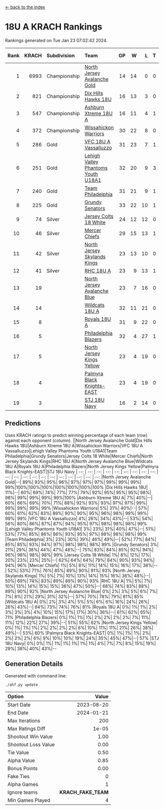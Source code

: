 [<- back to the index](readme.md)
# 18U A KRACH Rankings
Rankings generated on Tue Jan 23 07:02:42 2024.

Rank|KRACH|Subdivision|Team|GP|W|L|T|OTW|OTL|SoS|Exp Wins|Win Diff
---:|---:|:---|:---|---:|---:|---:|---:|---:|---:|---:|---:|---:
1|6993|Championship|[North Jersey Avalanche Gold](https://gamesheetstats.com/seasons/3659/teams/140737/schedule)|14|14|0|0|0|0|88|14.8|-0.0
2|821|Championship|[Dix Hills Hawks 18U](https://gamesheetstats.com/seasons/3659/teams/140731/schedule)|16|13|3|0|1|0|560|13.9|0.0
3|547|Championship|[Ashburn Xtreme 18U A](https://gamesheetstats.com/seasons/3659/teams/140730/schedule)|16|11|4|1|1|0|246|12.4|0.0
4|372|Championship|[Wissahickon Warriors](https://gamesheetstats.com/seasons/3659/teams/140748/schedule)|30|22|8|0|0|1|202|22.9|0.0
5|286|Gold|[VFC 18U A Vassalluzzo](https://gamesheetstats.com/seasons/3659/teams/140746/schedule)|31|23|7|1|2|2|136|24.4|0.0
6|251|Gold|[Lehigh Valley Phantoms Youth U18A1](https://gamesheetstats.com/seasons/3659/teams/140734/schedule)|32|20|9|3|1|0|189|22.4|0.0
7|240|Gold|[Team Philadelphia](https://gamesheetstats.com/seasons/3659/teams/140745/schedule)|31|21|9|1|0|0|188|22.4|0.0
8|225|Gold|[Grundy Senators](https://gamesheetstats.com/seasons/3659/teams/140732/schedule)|33|22|10|1|1|0|179|23.4|0.0
9|74|Silver|[Jersey Colts 18 White](https://gamesheetstats.com/seasons/3659/teams/140733/schedule)|24|12|12|0|0|2|954|12.9|0.0
10|46|Silver|[Mercer Chiefs](https://gamesheetstats.com/seasons/3659/teams/140735/schedule)|29|15|13|1|0|1|540|16.4|0.0
11|42|Silver|[North Jersey Skylands Kings](https://gamesheetstats.com/seasons/3659/teams/140739/schedule)|23|13|10|0|1|1|960|13.9|0.0
12|41|Silver|[RHC 18U A](https://gamesheetstats.com/seasons/3659/teams/140742/schedule)|23|9|13|1|0|1|178|10.4|0.0
13|19||[North Jersey Avalanche Blue](https://gamesheetstats.com/seasons/3659/teams/140736/schedule)|23|7|16|0|0|1|157|7.9|0.0
14|14||[Wildcats 18U A](https://gamesheetstats.com/seasons/3659/teams/140747/schedule)|32|11|21|0|3|1|706|11.9|0.0
15|8||[Royals 18U A](https://gamesheetstats.com/seasons/3659/teams/140743/schedule)|31|9|22|0|1|1|129|9.9|0.0
16|5||[Philadelphia Blazers](https://gamesheetstats.com/seasons/3659/teams/140741/schedule)|32|4|27|1|0|3|175|5.4|0.0
17|5||[North Jersey Kings Yellow](https://gamesheetstats.com/seasons/3659/teams/140738/schedule)|23|4|19|0|1|0|652|4.9|0.0
18|4||[Palmyra Black Knights-EAST](https://gamesheetstats.com/seasons/3659/teams/140740/schedule)|23|4|19|0|2|0|135|4.9|0.0
19|3||[STJ 18U Navy](https://gamesheetstats.com/seasons/3659/teams/140744/schedule)|16|2|14|0|0|0|128|2.9|0.0

## Predictions
Uses KRACH ratings to predict winning percentage of each team (row) against each opponent (column).
||North Jersey Avalanche Gold|Dix Hills Hawks 18U|Ashburn Xtreme 18U A|Wissahickon Warriors|VFC 18U A Vassalluzzo|Lehigh Valley Phantoms Youth U18A1|Team Philadelphia|Grundy Senators|Jersey Colts 18 White|Mercer Chiefs|North Jersey Skylands Kings|RHC 18U A|North Jersey Avalanche Blue|Wildcats 18U A|Royals 18U A|Philadelphia Blazers|North Jersey Kings Yellow|Palmyra Black Knights-EAST|STJ 18U Navy
| --: | --: | --: | --: | --: | --: | --: | --: | --: | --: | --: | --: | --: | --: | --: | --: | --: | --: | --: | --: 
|North Jersey Avalanche Gold|--| 89%| 93%| 95%| 96%| 97%| 97%| 97%| 99%| 99%| 99%| 99%|100%|100%|100%|100%|100%|100%|100%
|Dix Hills Hawks 18U| 11%|--| 60%| 69%| 74%| 77%| 77%| 79%| 92%| 95%| 95%| 95%| 98%| 98%| 99%| 99%| 99%| 99%|100%
|Ashburn Xtreme 18U A|  7%| 40%|--| 60%| 66%| 69%| 70%| 71%| 88%| 92%| 93%| 93%| 97%| 97%| 99%| 99%| 99%| 99%| 99%
|Wissahickon Warriors|  5%| 31%| 40%|--| 57%| 60%| 61%| 62%| 83%| 89%| 90%| 90%| 95%| 96%| 98%| 99%| 99%| 99%| 99%
|VFC 18U A Vassalluzzo|  4%| 26%| 34%| 43%|--| 53%| 54%| 56%| 80%| 86%| 87%| 87%| 94%| 95%| 97%| 98%| 98%| 98%| 99%
|Lehigh Valley Phantoms Youth U18A1|  3%| 23%| 31%| 40%| 47%|--| 51%| 53%| 77%| 85%| 86%| 86%| 93%| 95%| 97%| 98%| 98%| 98%| 99%
|Team Philadelphia|  3%| 23%| 30%| 39%| 46%| 49%|--| 52%| 77%| 84%| 85%| 85%| 93%| 94%| 97%| 98%| 98%| 98%| 99%
|Grundy Senators|  3%| 21%| 29%| 38%| 44%| 47%| 48%|--| 75%| 83%| 84%| 85%| 92%| 94%| 96%| 98%| 98%| 98%| 99%
|Jersey Colts 18 White|  1%|  8%| 12%| 17%| 20%| 23%| 23%| 25%|--| 62%| 64%| 64%| 79%| 84%| 90%| 93%| 94%| 94%| 96%
|Mercer Chiefs|  1%|  5%|  8%| 11%| 14%| 15%| 16%| 17%| 38%|--| 52%| 53%| 71%| 76%| 85%| 89%| 90%| 91%| 93%
|North Jersey Skylands Kings|  1%|  5%|  7%| 10%| 13%| 14%| 15%| 16%| 36%| 48%|--| 50%| 69%| 74%| 83%| 89%| 89%| 90%| 93%
|RHC 18U A|  1%|  5%|  7%| 10%| 13%| 14%| 15%| 15%| 36%| 47%| 50%|--| 68%| 74%| 83%| 88%| 89%| 90%| 92%
|North Jersey Avalanche Blue|  0%|  2%|  3%|  5%|  6%|  7%|  7%|  8%| 21%| 29%| 31%| 32%|--| 57%| 70%| 78%| 79%| 81%| 85%
|Wildcats 18U A|  0%|  2%|  3%|  4%|  5%|  5%|  6%|  6%| 16%| 24%| 26%| 26%| 43%|--| 64%| 73%| 74%| 76%| 81%
|Royals 18U A|  0%|  1%|  1%|  2%|  3%|  3%|  3%|  4%| 10%| 15%| 17%| 17%| 30%| 36%|--| 61%| 62%| 65%| 71%
|Philadelphia Blazers|  0%|  1%|  1%|  1%|  2%|  2%|  2%|  2%|  7%| 11%| 11%| 12%| 22%| 27%| 39%|--| 51%| 55%| 62%
|North Jersey Kings Yellow|  0%|  1%|  1%|  1%|  2%|  2%|  2%|  2%|  6%| 10%| 11%| 11%| 21%| 26%| 38%| 49%|--| 53%| 60%
|Palmyra Black Knights-EAST|  0%|  1%|  1%|  1%|  2%|  2%|  2%|  2%|  6%|  9%| 10%| 10%| 19%| 24%| 35%| 45%| 47%|--| 57%
|STJ 18U Navy|  0%|  0%|  1%|  1%|  1%|  1%|  1%|  1%|  4%|  7%|  7%|  8%| 15%| 19%| 29%| 38%| 40%| 43%|--

## Generation Details

Generated with command line:
```
./ahf.py update
```

| Option | Value |
| :----- | ----: |
| Start Date | 2023-08-20 |
| End Date | 2024-01-21 |
| Max Iterations | 200 |
| Max Ratings Diff | 1e-05 |
| Shootout Win Value | 1.00 |
| Shootout Loss Value | 0.00 |
| Tie Value | 0.50 |
| Alpha Value | 0.85 |
| Bonus Points | 0.00 |
| Fake Ties | 0 |
| Alpha Games | 1 |
| Ignore teams | __KRACH_FAKE_TEAM__ |
| Min Games Played | 4 |

